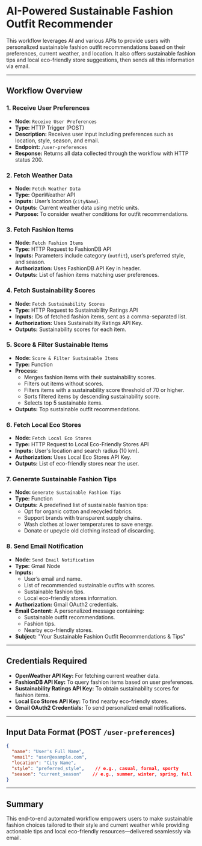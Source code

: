# AI-Powered Sustainable Fashion Outfit Recommender

This workflow leverages AI and various APIs to provide users with personalized sustainable fashion outfit recommendations based on their preferences, current weather, and location. It also offers sustainable fashion tips and local eco-friendly store suggestions, then sends all this information via email.

---

## Workflow Overview

### 1. Receive User Preferences
- **Node:** `Receive User Preferences`
- **Type:** HTTP Trigger (POST)
- **Description:** Receives user input including preferences such as location, style, season, and email.
- **Endpoint:** `/user-preferences`
- **Response:** Returns all data collected through the workflow with HTTP status 200.

### 2. Fetch Weather Data
- **Node:** `Fetch Weather Data`
- **Type:** OpenWeather API
- **Inputs:** User’s location (`cityName`).
- **Outputs:** Current weather data using metric units.
- **Purpose:** To consider weather conditions for outfit recommendations.

### 3. Fetch Fashion Items
- **Node:** `Fetch Fashion Items`
- **Type:** HTTP Request to FashionDB API
- **Inputs:** Parameters include category (`outfit`), user’s preferred style, and season.
- **Authorization:** Uses FashionDB API Key in header.
- **Outputs:** List of fashion items matching user preferences.

### 4. Fetch Sustainability Scores
- **Node:** `Fetch Sustainability Scores`
- **Type:** HTTP Request to Sustainability Ratings API
- **Inputs:** IDs of fetched fashion items, sent as a comma-separated list.
- **Authorization:** Uses Sustainability Ratings API Key.
- **Outputs:** Sustainability scores for each item.

### 5. Score & Filter Sustainable Items
- **Node:** `Score & Filter Sustainable Items`
- **Type:** Function
- **Process:**
  - Merges fashion items with their sustainability scores.
  - Filters out items without scores.
  - Filters items with a sustainability score threshold of 70 or higher.
  - Sorts filtered items by descending sustainability score.
  - Selects top 5 sustainable items.
- **Outputs:** Top sustainable outfit recommendations.

### 6. Fetch Local Eco Stores
- **Node:** `Fetch Local Eco Stores`
- **Type:** HTTP Request to Local Eco-Friendly Stores API
- **Inputs:** User's location and search radius (10 km).
- **Authorization:** Uses Local Eco Stores API Key.
- **Outputs:** List of eco-friendly stores near the user.

### 7. Generate Sustainable Fashion Tips
- **Node:** `Generate Sustainable Fashion Tips`
- **Type:** Function
- **Outputs:** A predefined list of sustainable fashion tips:
  - Opt for organic cotton and recycled fabrics.
  - Support brands with transparent supply chains.
  - Wash clothes at lower temperatures to save energy.
  - Donate or upcycle old clothing instead of discarding.

### 8. Send Email Notification
- **Node:** `Send Email Notification`
- **Type:** Gmail Node
- **Inputs:** 
  - User’s email and name.
  - List of recommended sustainable outfits with scores.
  - Sustainable fashion tips.
  - Local eco-friendly stores information.
- **Authorization:** Gmail OAuth2 credentials.
- **Email Content:** A personalized message containing:
  - Sustainable outfit recommendations.
  - Fashion tips.
  - Nearby eco-friendly stores.
- **Subject:** "Your Sustainable Fashion Outfit Recommendations & Tips"

---

## Credentials Required

- **OpenWeather API Key:** For fetching current weather data.
- **FashionDB API Key:** To query fashion items based on user preferences.
- **Sustainability Ratings API Key:** To obtain sustainability scores for fashion items.
- **Local Eco Stores API Key:** To find nearby eco-friendly stores.
- **Gmail OAuth2 Credentials:** To send personalized email notifications.

---

## Input Data Format (POST `/user-preferences`)

```json
{
  "name": "User's Full Name",
  "email": "user@example.com",
  "location": "City Name",
  "style": "preferred_style",    // e.g., casual, formal, sporty
  "season": "current_season"    // e.g., summer, winter, spring, fall
}
```

---

## Summary

This end-to-end automated workflow empowers users to make sustainable fashion choices tailored to their style and current weather while providing actionable tips and local eco-friendly resources—delivered seamlessly via email.